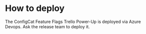 # How to deploy

The ConfigCat Feature Flags Trello Power-Up is deployed via Azure Devops. Ask the release team to deploy it.
